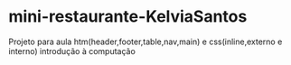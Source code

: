 # mini-restaurante-KelviaSantos
Projeto para aula htm(header,footer,table,nav,main) e css(inline,externo e interno) introdução à computação
